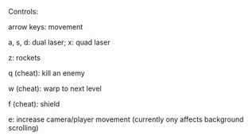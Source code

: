 Controls:


arrow keys: movement

a, s, d: dual laser; x: quad laser

z: rockets

q (cheat): kill an enemy

w (cheat): warp to next level

f (cheat): shield

e: increase camera/player movement (currently ony affects background scrolling)

